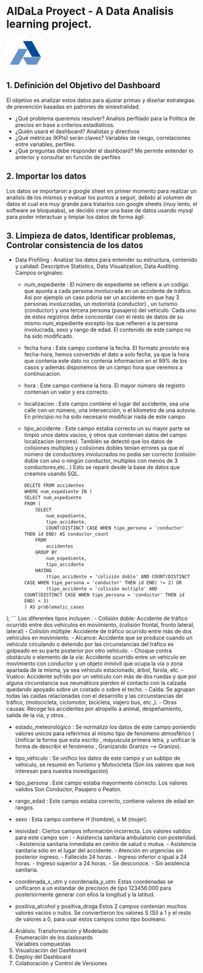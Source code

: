 

# AlDaLa Proyect - A Data Analisis learning project.

<img src="logo_aldala.png"> 

## 1. Definición del Objetivo del Dashboard	

El objetivo es analizar estos datos para ajustar primas y diseñar estrategias de prevención basadas en patrones de siniestralidad.
- ¿Qué problema queremos resolver?
    Analisis perfilado para la Politica de precios en base a criterios estadísticos. 
- ¿Quién usará el dashboard?
    Analistas y directivos
- ¿Qué métricas (KPIs) serán claves?
    Variables de riesgo, correlaciones entre variables, perfiles.
- ¿Qué preguntas debe responder el dashboard?
    Me permite entender lo anterior y consultar en función de perfiles

## 2. Importar los datos	

  Los datos se importaron a google sheet en primer momento para realizar un analisis de los mismos y evaluar los puntos a seguir, debido al volumen de datos el cual era muy grande para tratarlos con google sheets (muy lento, el software se bloqueaba), se decidió crear una base de datos usando mysql para poder interactuar y limpiar los datos de forma ágil. 
  
## 3. Limpieza de datos, Identificar problemas, Controlar consistencia de los datos

- Data Profiling :	Analizar los datos para entender su estructura, contenido y calidad: Descriptive Statistics, Data Visualization, Data Auditing.
  Campos originales:
  * num_expediente : El número de expediente se refiere a un codigo que apunta a cada persona involucrada en un accidente de tráfico. Así por ejemplo un caso pdoría ser un accidente en que hay 3 personas involucradas, un motorista (conductor) , un turismo (conductor) y una tercera persona (pasajero) del vehiculo. Cada uno de estos registros debe concoordar con el resto de datos de su mismo num_expediente excepto los que refieren a la persona involucrada, sexo y rango de edad. El contenido de este campo no ha sido modificado. 
          
  * fecha	hora : Este campo contiene la fecha. El formato provisto era fecha-hora, hemos convertido el dato a solo fecha, ya que la hora que contenia este dato no contenia informacion en el 99% de los casos y además disponemos de un campo hora que veremos a continucacion. 
    
  * hora : Este campo contiene la hora. El mayor número de registro contenian un valor y era correcto.
     
  * localizacion : Este campo contiene el lugar del accidente, sea una calle con un número, una intersección, o el kilometro de una autovia. En principio no ha sido necesario modificar nada de este campo. 
    
  * tipo_accidente : Este campo estaba correcto un su mayor parte se limpió unos datos vacios, y otros que contenian datos del campo localizacion (errores). También se detectó que los datos de colisiones multiples y colisiones dobles tenían errores ya que el número de conductores involucrados no podia ser correcto (colisión doble con uno o ningún conductor, multiples con menos de 3 conductores,etc...)
    Esto se reparó desde la base de datos que creamos usando SQL.
    ```
    DELETE FROM accidentes
    WHERE num_expediente IN (
    SELECT num_expediente
    FROM (
        SELECT 
            num_expediente,
            tipo_accidente,
            COUNT(DISTINCT CASE WHEN tipo_persona = 'conductor' THEN id END) AS conductor_count
        FROM 
            accidentes
        GROUP BY 
            num_expediente, 
            tipo_accidente
        HAVING 
            (tipo_accidente = 'colisión doble' AND COUNT(DISTINCT CASE WHEN tipo_persona = 'conductor' THEN id END) != 2) OR
            (tipo_accidente = 'colisión multiple' AND COUNT(DISTINCT CASE WHEN tipo_persona = 'conductor' THEN id END) < 3)
    ) AS problematic_cases
);
    ```
    Los diferentes tipos incluyen :
    - Colisión doble: Accidente de tráfico ocurrido entre dos vehículos en movimiento, (colisión frontal, fronto lateral, lateral)
    - Colisión múltiple: Accidente de tráfico ocurrido entre más de dos vehículos en movimiento.
    - Alcance: Accidente que se produce cuando un vehículo circulando o detenido por las circunstancias del tráfico es golpeado en su parte posterior por otro vehículo.
    - Choque contra obstáculo o elemento de la vía: Accidente ocurrido entre un vehículo en movimiento con conductor y un objeto inmóvil que ocupa la vía o zona apartada de la misma, ya sea vehículo         estacionado, árbol, farola, etc.
    - Vuelco: Accidente sufrido por un vehículo con más de dos ruedas y que por alguna circunstancia sus neumáticos pierden el contacto con la calzada quedando apoyado sobre un costado o sobre el techo.
    - Caída: Se agrupan todas las caídas relacionadas con el desarrollo y las circunstancias del tráfico, (motocicleta, ciclomotor, bicicleta, viajero bus, etc.,).
    - Otras causas: Recoge los accidentes por atropello a animal, despeñamiento, salida de la vía, y otros		.	
  

  * estado_meteorológico : Se normalizo los datos de este campo poniendo valores unicos para referirnos al mismo tipo de fenómeno atmosférico ( Unificar la forma que esta escrito , mayuscula primera letra, y unificar la forma de describir el fenómeno , Granizando Granizo --> Granizo).
    
  * tipo_vehiculo : Se unifico los datos de este campo y un subtipo de vehiculo, se resumió en Turismo y Motocicleta (Son los valores que nos interesan para nuestra investigación)
    
  * tipo_persona : Este campo estaba mayormente correcto. Los valores validos Son Conductor, Pasajero o Peatón.
  * rango_edad : Este campo estaba correcto, contiene valores de edad en rangos.
  * sexo : Esta campo contiene H (hombre), o M (mujer).
  * lesividad : Ciertos campos información incorrecta. Los valores validos para este campo son :
        - Asistencia sanitaria ambulatorio con posteridad.
        - Asistencia sanitaria inmediata en centro de salud o mutua.
        - Asistencia sanitaria sólo en el lugar del accidente.
        - Atención en urgencias sin posterior ingreso.
        - Fallecido 24 horas.
        - Ingreso inferior o igual a 24 horas.
        - Ingreso superior a 24 horas.
        - Se desconoce.
        - Sin asistencia sanitaria.
    
  * coordenada_x_utm y coordenada_y_utm: Estas coordenadas se unificaron a un estandar de precision de tipo 123456.000 para posteriormente generar con ellos la longitud y la latitud. 
  * positiva_alcohol y positiva_droga Estos 2 campos contenian muchos valores vacios o nulos. Se conviertieron los valores S (Si) a 1 y el resto de valores a 0, para usar estos campos como tipo booleano.
 

4. Análisis: Transformación y Modelado	
Enumeración de los dasboards	
Variables compuestas	
5. Visualización del Dashboard	
6. Deploy del Dashboard	
7. Colaboración y Control de Versiones	
